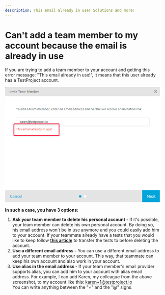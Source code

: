 ```yaml
---
description: This email already in use! Solutions and more!
---
```


# Can't add a team member to my account because the email is already in use

If you are trying to add a team member to your account and getting this error message: "This email already in use!", it means that this user already has a TestProject account.&#x20;

![](<../../.gitbook/assets/image (461) (1) (1).png>)

**In such a case, you have 3 options:**

1. **Ask your team member to delete his personal account -** If it's possible, your team member can delete his own personal account. By doing so, his email address won't be in use anymore and you could easily add him to your account. If your teammate already have a tests that you would like to keep follow [**this article**](https://intercom.help/testprojectio/en/articles/5317213-sharing-multiple-tests-in-testproject) to transfer the tests to before deleting the account.
2. **Use a different email address -** You can use a different email address to add your team member to your account. This way, that teammate can keep his own account and also work in your account.
3. **Use alias in the email address -** If your team member's email provider supports alias, you can add him to your account with alias email address. For example, I can add Karen, my colleague from the above screenshot, to my account like this: [karen+1@testproject.io](mailto:karen+1@testproject.io)\
   You can write anything between the "+" and the "@" signs.
